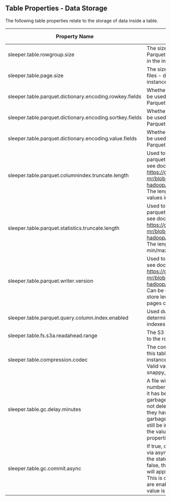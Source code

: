 ## Table Properties - Data Storage

The following table properties relate to the storage of data inside a table.

| Property Name                                            | Description                                                                                                                                                                                                                                                                                                                                | Default Value |
|----------------------------------------------------------|--------------------------------------------------------------------------------------------------------------------------------------------------------------------------------------------------------------------------------------------------------------------------------------------------------------------------------------------|---------------|
| sleeper.table.rowgroup.size                              | The size of the row group in the Parquet files - defaults to the value in the instance properties.                                                                                                                                                                                                                                         | 8388608       |
| sleeper.table.page.size                                  | The size of the page in the Parquet files - defaults to the value in the instance properties.                                                                                                                                                                                                                                              | 131072        |
| sleeper.table.parquet.dictionary.encoding.rowkey.fields  | Whether dictionary encoding should be used for row key columns in the Parquet files.                                                                                                                                                                                                                                                       | false         |
| sleeper.table.parquet.dictionary.encoding.sortkey.fields | Whether dictionary encoding should be used for sort key columns in the Parquet files.                                                                                                                                                                                                                                                      | false         |
| sleeper.table.parquet.dictionary.encoding.value.fields   | Whether dictionary encoding should be used for value columns in the Parquet files.                                                                                                                                                                                                                                                         | false         |
| sleeper.table.parquet.columnindex.truncate.length        | Used to set parquet.columnindex.truncate.length, see documentation here:<br>https://github.com/apache/parquet-mr/blob/master/parquet-hadoop/README.md<br>The length in bytes to truncate binary values in a column index.                                                                                                                  | 128           |
| sleeper.table.parquet.statistics.truncate.length         | Used to set parquet.statistics.truncate.length, see documentation here:<br>https://github.com/apache/parquet-mr/blob/master/parquet-hadoop/README.md<br>The length in bytes to truncate the min/max binary values in row groups.                                                                                                           | 2147483647    |
| sleeper.table.parquet.writer.version                     | Used to set parquet.writer.version, see documentation here:<br>https://github.com/apache/parquet-mr/blob/master/parquet-hadoop/README.md<br>Can be either v1 or v2. The v2 pages store levels uncompressed while v1 pages compress levels with the data.                                                                                   | v2            |
| sleeper.table.parquet.query.column.index.enabled         | Used during Parquet queries to determine whether the column indexes are used.                                                                                                                                                                                                                                                              | false         |
| sleeper.table.fs.s3a.readahead.range                     | The S3 readahead range - defaults to the row group size.                                                                                                                                                                                                                                                                                   | 8388608       |
| sleeper.table.compression.codec                          | The compression codec to use for this table. Defaults to the value in the instance properties.<br>Valid values are: [uncompressed, snappy, gzip, lzo, brotli, lz4, zstd]                                                                                                                                                                   | zstd          |
| sleeper.table.gc.delay.minutes                           | A file will not be deleted until this number of minutes have passed after it has been marked as ready for garbage collection. The reason for not deleting files immediately after they have been marked as ready for garbage collection is that they may still be in use by queries. Defaults to the value set in the instance properties. | 15            |
| sleeper.table.gc.commit.async                            | If true, deletion of files will be applied via asynchronous requests sent to the state store committer lambda. If false, the garbage collector lambda will apply synchronously.<br>This is only applied if async commits are enabled for the table. The default value is set in an instance property.                                      | true          |
